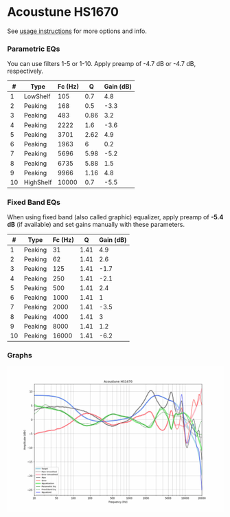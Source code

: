 # Acoustune HS1670
See [usage instructions](https://github.com/jaakkopasanen/AutoEq#usage) for more options and info.

### Parametric EQs
You can use filters 1-5 or 1-10. Apply preamp of -4.7 dB or -4.7 dB, respectively.

|   # | Type      |   Fc (Hz) |    Q |   Gain (dB) |
|-----|-----------|-----------|------|-------------|
|   1 | LowShelf  |       105 | 0.7  |         4.8 |
|   2 | Peaking   |       168 | 0.5  |        -3.3 |
|   3 | Peaking   |       483 | 0.86 |         3.2 |
|   4 | Peaking   |      2222 | 1.6  |        -3.6 |
|   5 | Peaking   |      3701 | 2.62 |         4.9 |
|   6 | Peaking   |      1963 | 6    |         0.2 |
|   7 | Peaking   |      5696 | 5.98 |        -5.2 |
|   8 | Peaking   |      6735 | 5.88 |         1.5 |
|   9 | Peaking   |      9966 | 1.16 |         4.8 |
|  10 | HighShelf |     10000 | 0.7  |        -5.5 |

### Fixed Band EQs
When using fixed band (also called graphic) equalizer, apply preamp of **-5.4 dB** (if available) and set gains manually with these parameters.

|   # | Type    |   Fc (Hz) |    Q |   Gain (dB) |
|-----|---------|-----------|------|-------------|
|   1 | Peaking |        31 | 1.41 |         4.9 |
|   2 | Peaking |        62 | 1.41 |         2.6 |
|   3 | Peaking |       125 | 1.41 |        -1.7 |
|   4 | Peaking |       250 | 1.41 |        -2.1 |
|   5 | Peaking |       500 | 1.41 |         2.4 |
|   6 | Peaking |      1000 | 1.41 |         1   |
|   7 | Peaking |      2000 | 1.41 |        -3.5 |
|   8 | Peaking |      4000 | 1.41 |         3   |
|   9 | Peaking |      8000 | 1.41 |         1.2 |
|  10 | Peaking |     16000 | 1.41 |        -6.2 |

### Graphs
![](./Acoustune%20HS1670.png)
